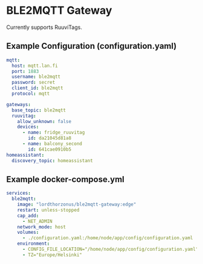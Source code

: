 # BLE2MQTT Gateway
Currently supports RuuviTags.

## Example Configuration (configuration.yaml)
```yaml
mqtt:
  host: mqtt.lan.fi
  port: 1883
  username: ble2mqtt
  password: secret
  client_id: ble2mqtt
  protocol: mqtt

gateways:
  base_topic: ble2mqtt
  ruuvitag:
    allow_unknown: false
    devices:
      - name: fridge_ruuvitag
        id: da21045d81a8
      - name: balcony_second
        id: 641cae0910b5
homeassistant:
  discovery_topic: homeassistant
```

## Example docker-compose.yml
```yaml
services:
  ble2mqtt:
    image: "lordthorzonus/ble2mqtt-gateway:edge"
    restart: unless-stopped
    cap_add:
      - NET_ADMIN
    network_mode: host
    volumes:
      - ./configuration.yaml:/home/node/app/config/configuration.yaml
    environment:
      - CONFIG_FILE_LOCATION="/home/node/app/config/configuration.yaml"
      - TZ="Europe/Helsinki"
```